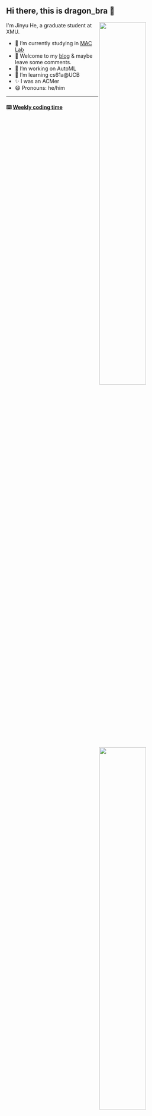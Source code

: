 ## Hi there, this is dragon_bra 👋

[<img align="right" width="50%" src="https://github-readme-stats.vercel.app/api?username=dragonbra&theme=dark)">](https://metrics.lecoq.io/ouuan#gh-dark-mode-only)
[<img align="right" width="50%" src="https://github-readme-stats.vercel.app/api?username=dragonbra&theme=vue)">](https://metrics.lecoq.io/ouuan#gh-light-mode-only)

I'm Jinyu He, a graduate student at XMU.

- 📜 I’m currently studying in [MAC Lab](https://mac.xmu.edu.cn/)
- 💬 Welcome to my [blog](https://dragonbra.github.io/) & maybe leave some comments.
- 🔭 I’m working on AutoML
- 🌱 I’m learning cs61a@UCB
- ✨ I was an ACMer
- 😄 Pronouns: he/him

---
#### ⌨️ [Weekly coding time](https://github.com/muety/wakapi)

<!--START_SECTION:waka-->
<!--END_SECTION:waka-->

<!--
**dragonbra/dragonbra** is a  _special_ ✨ repository because its `README.md` (this file) appears on your GitHub profile.

Here are some ideas to get you started:


- 🌱 I’m currently learning ...
- 👯 I’m looking to collaborate on ...
- 🤔 I’m looking for help with ...
- 💬 Ask me about ...
- 📫 How to reach me: ...
- 😄 Pronouns: ...
- ⚡ Fun fact: ...
-->
